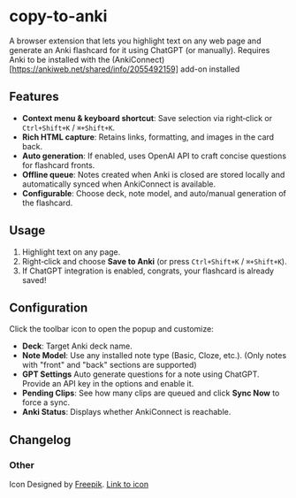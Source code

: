 # copy-to-anki

A browser extension that lets you highlight text on any web page and generate an Anki flashcard for it using ChatGPT (or manually).
Requires Anki to be installed with the (AnkiConnect)[https://ankiweb.net/shared/info/2055492159] add-on installed

## Features

* **Context menu & keyboard shortcut**: Save selection via right‑click or `Ctrl+Shift+K` / `⌘+Shift+K`.
* **Rich HTML capture**: Retains links, formatting, and images in the card back.
* **Auto generation**: If enabled, uses OpenAI API to craft concise questions for flashcard fronts.
* **Offline queue**: Notes created when Anki is closed are stored locally and automatically synced when AnkiConnect is available.
* **Configurable**: Choose deck, note model, and auto/manual generation of the flashcard.

## Usage

1. Highlight text on any page.
2. Right‑click and choose **Save to Anki** (or press `Ctrl+Shift+K` / `⌘+Shift+K`).
3. If ChatGPT integration is enabled, congrats, your flashcard is already saved!

## Configuration

Click the toolbar icon to open the popup and customize:

* **Deck**: Target Anki deck name.
* **Note Model**: Use any installed note type (Basic, Cloze, etc.). (Only notes with "front" and "back" sections are supported)
* **GPT Settings** Auto generate questions for a note using ChatGPT. Provide an API key in the options and enable it.
* **Pending Clips**: See how many clips are queued and click **Sync Now** to force a sync.
* **Anki Status**: Displays whether AnkiConnect is reachable.

## Changelog

### Other
Icon Designed by [Freepik](www.freepik.com). [Link to icon](https://www.freepik.com/icon/abstract_720669)